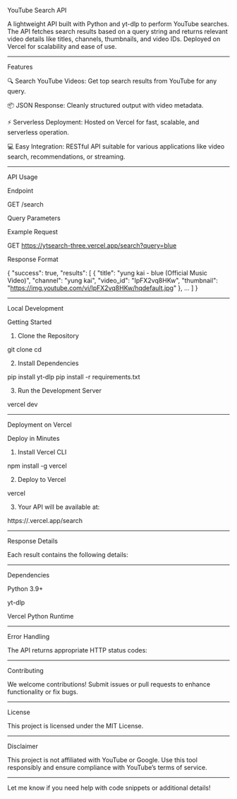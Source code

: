 
YouTube Search API

A lightweight API built with Python and yt-dlp to perform YouTube searches. The API fetches search results based on a query string and returns relevant video details like titles, channels, thumbnails, and video IDs. Deployed on Vercel for scalability and ease of use.


---

Features

🔍 Search YouTube Videos: Get top search results from YouTube for any query.

📦 JSON Response: Cleanly structured output with video metadata.

⚡ Serverless Deployment: Hosted on Vercel for fast, scalable, and serverless operation.

💻 Easy Integration: RESTful API suitable for various applications like video search, recommendations, or streaming.



---

API Usage

Endpoint

GET /search

Query Parameters

Example Request

GET https://ytsearch-three.vercel.app/search?query=blue

Response Format

{
  "success": true,
  "results": [
    {
      "title": "yung kai - blue (Official Music Video)",
      "channel": "yung kai",
      "video_id": "IpFX2vq8HKw",
      "thumbnail": "https://img.youtube.com/vi/IpFX2vq8HKw/hqdefault.jpg"
    },
    ...
  ]
}


---

Local Development

Getting Started

1. Clone the Repository

git clone <your-repo-url>
cd <project-directory>


2. Install Dependencies

pip install yt-dlp
pip install -r requirements.txt


3. Run the Development Server

vercel dev




---

Deployment on Vercel

Deploy in Minutes

1. Install Vercel CLI

npm install -g vercel


2. Deploy to Vercel

vercel


3. Your API will be available at:

https://<your-vercel-project>.vercel.app/search




---

Response Details

Each result contains the following details:


---

Dependencies

Python 3.9+

yt-dlp

Vercel Python Runtime



---

Error Handling

The API returns appropriate HTTP status codes:


---

Contributing

We welcome contributions! Submit issues or pull requests to enhance functionality or fix bugs.


---

License

This project is licensed under the MIT License.


---

Disclaimer

This project is not affiliated with YouTube or Google. Use this tool responsibly and ensure compliance with YouTube’s terms of service.


---

Let me know if you need help with code snippets or additional details!

